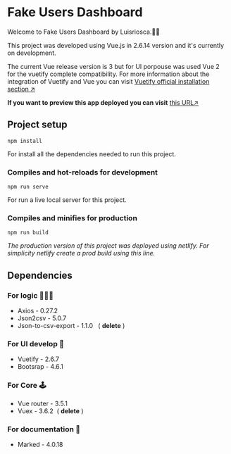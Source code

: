 # Fake Users Dashboard
Welcome to Fake Users Dashboard by Luisriosca.🙌🏻

This project was developed using Vue.js in 2.6.14 version and it's currently on development.

The current Vue release version is 3 but for UI porpouse was used Vue 2 for the vuetify complete compatibility. For more information about the integration of Vuetify and Vue you can visit [Vuetify official installation section ↗️](https://vuetifyjs.com/en/getting-started/installation/)

**If you want to preview this app deployed you can visit** [this URL↗️](https://dashboard-users-luisrioscode.netlify.app/)
## Project setup

```
npm install
```
For install all the dependencies needed to run this project.
### Compiles and hot-reloads for development
```
npm run serve
```
For run a live local server for this project.
### Compiles and minifies for production
```
npm run build
```

*The production version of this project was deployed using netlify. For simplicity netlify create a prod build using this line.*
## Dependencies
### For logic 🧑🏻‍💻
* Axios - 0.27.2
* Json2csv - 5.0.7
* Json-to-csv-export - 1.1.0   ( **delete** )

### For UI develop 👾
* Vuetify - 2.6.7
* Bootsrap - 4.6.1 

### For Core 🕹
* Vue router -  3.5.1
* Vuex - 3.6.2  ( **delete** )

### For documentation 📝
* Marked - 4.0.18

